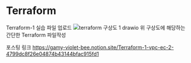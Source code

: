 # Terraform
Terraform-1 실습 파일 업로드
![terraform 구상도 1 drawio](https://user-images.githubusercontent.com/119554758/223616951-c965f6a4-d68e-48f4-ad05-6905460aa25c.png)
위 구상도에 해당하는 간단한 Terraform 파일작성

포스팅 링크
https://gamy-violet-bee.notion.site/Terraform-1-vpc-ec-2-4799dc8f26e04874b43144bfac915fd1
